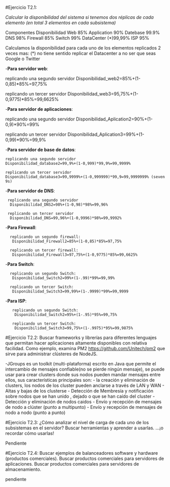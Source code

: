 
#Ejercicio T2.1:

*Calcular la disponibilidad del sistema si tenemos dos
réplicas de cada elemento (en total 3 elementos en cada
subsistema)*

Componentes   Disponibilidad
Web           85%
Application   90%
Datebase      99.9%
DNS           98%
Firewall      85%
Switch        99%
DataCenter (*)99,99%
ISP           95%


Calculamos la disponibilidad para cada uno de los elementos replicados 2 veces mas:
 (*) no tiene sentido  replicar el Datacenter a no ser que seas Google o Twitter

  -**Para servidor web**:

   replicando una segundo servidor
    Disponibilidad_web2=85%+(1-0,85)*85%=97,75%

   replicando un tercer servidor
    Disponibilidad_web3=95,75%+(1-0,9775)*85%=99,6625%

  -**Para servidor de aplicaciones**:

   replicando una segundo servidor
    Disponibilidad_Aplication2=90%+(1-0,9)*90%=99%

   replicando un tercer servidor
    Disponibilidad_Aplication3=99%+(1-0,99)*90%=99,9%

  -**Para servidor de base de datos**:

    replicando una segundo servidor
    Disponibilidad_database2=99,9%+(1-0,999)*99,9%=99,9999%

    replicando un tercer servidor
    Disponibilidad_database3=99,9999%+(1-0,999999)*99,9=99,9999999% (seven 9s)

  -**Para servidor de DNS**:

     replicando una segundo servidor
      Disponibilidad_DNS2=98%+(1-0,98)*98%=99,96%

     replicando un tercer servidor
      Disponibilidad_DNS=99,96%+(1-0,9996)*98%=99,9992%


  -**Para Firewall**:

      replicando un segundo firewall:
       Disponibilidad_Firewall2=85%+(1-0,85)*85%=97,75%

      replicando un tercer firewall:
       Disponibilidad_Firewall3=97,75%+(1-0,9775)*85%=99,6625%


  -**Para Switch**:

      replicando un segundo Switch:
       Disponibilidad_Switch2=99%+(1-.99)*99%=99,99%

      replicando un tercer Switch:
       Disponibilidad_Switch3=99,99%+(1-.9999)*99%=99,9999

  -**Para ISP**:

       replicando un segundo Switch:
        Disponibilidad_Switch2=95%+(1-.95)*95%=99,75%

       replicando un tercer Switch:
        Disponibilidad_Switch3=99,75%+(1-.9975)*95%=99,9875%




#Ejercicio T2.2:
Buscar frameworks y librerías para diferentes lenguajes que
permitan hacer aplicaciones altamente disponibles con
relativa facilidad.
Como ejemplo, examina PM2
https://github.com/Unitech/pm2
que sirve para administrar clústeres de NodeJS.

  -JGroups es un toolkit (multi-plataforma) escrito en Java que permite el intercambio de mensajes
   confiable(no se pierde ningún mensaje), se puede  usar para crear clusters donde sus nodos
   pueden mandar mensajes entre ellos, sus características principales son:
      - la creación y eliminación de clusters, los nodos de los cluster pueden anclarse a través de LAN y WAN
      - Altas y bajas de los clusterse
      - Detección de Membresía y notificación sobre nodos que  se han unido , dejado o que se han caído del cluster
      - Detección y eliminación de nodos caidos
      - Envío y recepción de mensajes de nodo a clúster (punto a multipunto)
      - Envío y recepción de mensajes de nodo a nodo (punto a punto)



#Ejercicio T2.3:
¿Cómo analizar el nivel de carga de cada uno de los
subsistemas en el servidor?
Buscar herramientas y aprender a usarlas.
...¡o recordar cómo usarlas!

Pendiente


#Ejercicio T2.4:
Buscar ejemplos de balanceadores software y hardware
(productos comerciales).
Buscar productos comerciales para servidores de
aplicaciones.
Buscar productos comerciales para servidores de
almacenamiento.

pendiente
